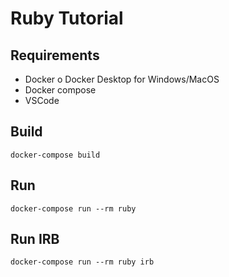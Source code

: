 # Ruby Tutorial

## Requirements
- Docker o Docker Desktop for Windows/MacOS
- Docker compose
- VSCode

## Build

`docker-compose build`

## Run

`docker-compose run --rm ruby`

## Run IRB

`docker-compose run --rm ruby irb`